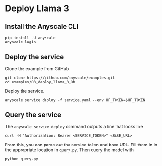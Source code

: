 # Deploy Llama 3

## Install the Anyscale CLI

```
pip install -U anyscale
anyscale login
```

## Deploy the service

Clone the example from GitHub.

```
git clone https://github.com/anyscale/examples.git
cd examples/03_deploy_llama_3_8b
```

Deploy the service.

```
anyscale service deploy -f service.yaml --env HF_TOKEN=$HF_TOKEN
```

## Query the service

The `anyscale service deploy` command outputs a line that looks like

```
curl -H "Authorization: Bearer <SERVICE_TOKEN>" <BASE_URL>
```

From this, you can parse out the service token and base URL. Fill them in in the appropriate location in `query.py`. Then query the model with

```
python query.py
```
